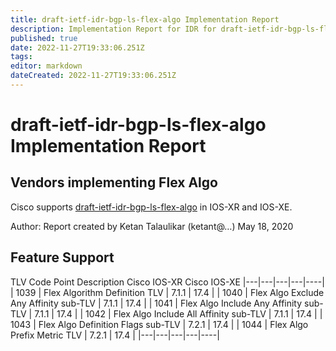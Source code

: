 ```yaml
---
title: draft-ietf-idr-bgp-ls-flex-algo Implementation Report 
description: Implementation Report for IDR for draft-ietf-idr-bgp-ls-flex-algo
published: true
date: 2022-11-27T19:33:06.251Z
tags: 
editor: markdown
dateCreated: 2022-11-27T19:33:06.251Z
---
```


# draft-ietf-idr-bgp-ls-flex-algo Implementation Report 


## Vendors implementing Flex Algo
Cisco supports [draft-ietf-idr-bgp-ls-flex-algo](https://datatracker.ietf.org/doc/draft-ietf-idr-bgp-ls-flex-algo/) in IOS-XR and IOS-XE. 

Author: Report created by Ketan Talaulikar (ketant@…) May 18, 2020

## Feature Support 

TLV Code Point	Description	Cisco IOS-XR	Cisco IOS-XE
|---|---|---|---|----|
| 1039 | Flex Algorithm Definition TLV          | 7.1.1 | 17.4  | 
| 1040 | Flex Algo Exclude Any Affinity sub-TLV | 7.1.1 | 17.4  |
| 1041 | Flex Algo Include Any Affinity sub-TLV |	7.1.1	| 17.4  |
| 1042 | Flex Algo Include All Affinity sub-TLV	| 7.1.1	| 17.4  |
| 1043 | Flex Algo Definition Flags sub-TLV	    | 7.2.1 |	17.4  |
| 1044 | Flex Algo Prefix Metric TLV	          | 7.2.1 |	17.4  |
|---|---|---|---|----|